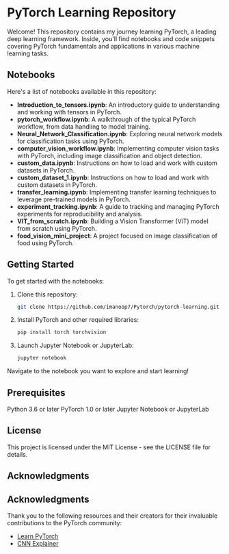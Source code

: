 # PyTorch Learning Repository

Welcome! This repository contains my journey learning PyTorch, a leading deep learning framework. Inside, you'll find notebooks and code snippets covering PyTorch fundamentals and applications in various machine learning tasks.

## Notebooks

Here's a list of notebooks available in this repository:

- **Introduction_to_tensors.ipynb**: An introductory guide to understanding and working with tensors in PyTorch.
- **pytorch_workflow.ipynb**: A walkthrough of the typical PyTorch workflow, from data handling to model training.
- **Neural_Network_Classification.ipynb**: Exploring neural network models for classification tasks using PyTorch.
- **computer_vision_workflow.ipynb**: Implementing computer vision tasks with PyTorch, including image classification and object detection.
- **custom_data.ipynb**: Instructions on how to load and work with custom datasets in PyTorch.
- **custom_dataset_1.ipynb**: Instructions on how to load and work with custom datasets in PyTorch.
- **transfer_learning.ipynb**: Implementing transfer learning techniques to leverage pre-trained models in PyTorch.
- **experiment_tracking.ipynb**:  A guide to tracking and managing PyTorch experiments for reproducibility and analysis.
- **VIT_from_scratch.ipynb**: Building a Vision Transformer (ViT) model from scratch using PyTorch.
- **food_vision_mini_project**: A project focused on image classification of food using PyTorch.

## Getting Started

To get started with the notebooks:

1. Clone this repository:
   ```bash
   git clone https://github.com/imanoop7/Pytorch/pytorch-learning.git
2. Install PyTorch and other required libraries:
   ``` bash
   pip install torch torchvision
3. Launch Jupyter Notebook or JupyterLab:
   ``` bash
   jupyter notebook
Navigate to the notebook you want to explore and start learning!
## Prerequisites
Python 3.6 or later
PyTorch 1.0 or later
Jupyter Notebook or JupyterLab

## License
This project is licensed under the MIT License - see the LICENSE file for details.

## Acknowledgments

## Acknowledgments

Thank you to the following resources and their creators for their invaluable contributions to the PyTorch community:

*   [Learn PyTorch](https://www.learnpytorch.io/)
*   [CNN Explainer](https://poloclub.github.io/cnn-explainer/)

